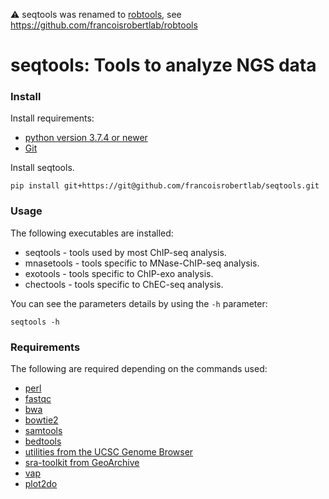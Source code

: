 :warning: seqtools was renamed to [robtools](https://github.com/francoisrobertlab/robtools), see https://github.com/francoisrobertlab/robtools

# seqtools: Tools to analyze NGS data

### Install
Install requirements:
* [python version 3.7.4 or newer](https://www.python.org)
* [Git](https://git-scm.com)

Install seqtools.

```
pip install git+https://git@github.com/francoisrobertlab/seqtools.git
```

### Usage

The following executables are installed:
* seqtools - tools used by most ChIP-seq analysis.
* mnasetools - tools specific to MNase-ChIP-seq analysis.
* exotools - tools specific to ChIP-exo analysis.
* chectools - tools specific to ChEC-seq analysis.

You can see the parameters details by using the `-h` parameter:

```
seqtools -h
```

### Requirements

The following are required depending on the commands used:
* [perl](https://www.perl.org)
* [fastqc](https://www.bioinformatics.babraham.ac.uk/projects/fastqc/)
* [bwa](http://bio-bwa.sourceforge.net)
* [bowtie2](http://bowtie-bio.sourceforge.net/bowtie2/index.shtml)
* [samtools](http://www.htslib.org)
* [bedtools](https://bedtools.readthedocs.io/en/latest/)
* [utilities from the UCSC Genome Browser](http://genome.ucsc.edu)
* [sra-toolkit from GeoArchive](https://trace.ncbi.nlm.nih.gov/Traces/sra/sra.cgi?view=toolkit_doc)
* [vap](https://bitbucket.org/labjacquespe/vap/src/master/)
* [plot2do](https://github.com/rchereji/plot2DO)
